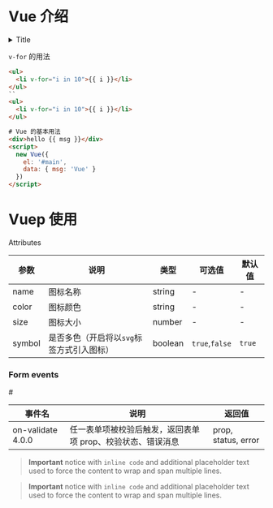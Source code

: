 # Vue 介绍

<details>
<summary>Title</summary>
content!!!
</details>


`v-for` 的用法

```html
<ul>
  <li v-for="i in 10">{{ i }}</li>
</ul>
``
<ul>
  <li v-for="i in 10">{{ i }}</li>
</ul>

# Vue 的基本用法
<div>hello {{ msg }}</div>
<script>
  new Vue({
    el: '#main',
    data: { msg: 'Vue' }
  })
</script>
```

# Vuep 使用

 <vuep  template="#example" :options="{ theme: 'the-matrix' }" ></vuep>

<script v-pre type="text/x-template"  id="example">
 <template>
<div>
<el-button class="el-icon-edit"></el-button>
<el-button class="el-icon-share"></el-button>
<el-button class="el-icon-delete"></el-button>
<el-button class="el-icon-search"></el-button>
</div>
</template>
<style scoped>
  el-button{
   padding: 20px 20px 20px 20px;
  }
</style>
  <script>
    module.exports = {
      data: function () {
        return { name: 'V2123ue' }
      }
    }
  </script>
</script>








<vuep template="#example2"></vuep>

<script v-pre type="text/x-template" id="example2">
<template>
  <div>
    <el-card class="box-card">
      <div slot="header" class="clearfix">
      <el-alert
    title="INCOME STATEMENT 收支表"
    type="success"
    effect="dark">
  </el-alert>
     <el-tag type="success" style="margin-top: 10px;margin-left: 15%">INCOME-收入</el-tag>
     <el-tag type="info" style="margin-left: 15%">EXPENSES-支出</el-tag>
     </div>
     <el-row>
  <el-col :span="12">
    <div v-for="(income, index) in incomes" :key="index" class="text item">
    {{ income }}
    <input type="text" />
    </div>
  </el-col>
  <el-col :span="12">
    <div v-for="(expense, index)  in expenses" :key="index" class="text item">
    {{ expense }}
    </div>
  </el-col>
</el-row>
    </el-card>
    <el-card class="box-card">
      <div slot="header" class="clearfix">
      <el-alert
    title="BALANCE SHEET 资产负债表"
    type="success"
    effect="dark">
  </el-alert>
      <el-tag type="success" style="margin-top: 10px;margin-left: 15%">ASSETS-资产</el-tag>
      <el-tag type="info" style="margin-left: 15%">LIABILITIES-负债</el-tag>
     </div>
     <el-row>
  <el-col :span="12">
    <div v-for="(asset, index)  in assets" :key="index" class="text item">
    {{ asset }}
    </div>
  </el-col>
  <el-col :span="12"><div v-for="o in 4" :key="o" class="text item">
    {{'列表内容 ' + o }}
  </div></el-col>
      </el-row>
    </el-card>
    <el-card class="box-card">
      <div slot="header" class="clearfix">
  <el-alert
    title="BUDGET 预算"
    type="success"
    show-icon>
  </el-alert>
     </div>
     <el-row>
    <el-table
      :data="tableData"
      style="width: 100%">
      <el-table-column
        prop="name"
        label="名称"
        width="150">
      </el-table-column>
      <el-table-column
        prop="money"
        label="金额">
      </el-table-column>
    </el-table>
      </el-row>
    </el-card>
  </div>
</template>
<style>
  .text {
    font-size: 14px;
  }
  .item {
    margin-bottom: 15px;
  }

  .clearfix:before,
  .clearfix:after {
    display: table;
    content: "";
  }
  .clearfix:after {
    clear: both
  }

  .box-card {
    width: 480px;
    margin-top: 12px;
    margin-right: 40px;
    float: left;
  }
  .litem {
    margin-right: 40px;
    float: left;
    margin-bottom: 18px;
  }
</style>
<script>
export default {
  name: 'ProjectManage',
  data () {
    return {
      tableData: [{
        name: '王小虎',
        money: 10.00
      }, {
        name: '王小虎',
        money: 13.00
      }, {
        name: '王小虎',
        money: 14.00
      }, {
        name: '王小虎',
        money: 13.00
      }],
      incomes: {
        label1: '房租',
        label2: '薪水',
        label3: '利息',
        label4: '版税'
      },
      expenses: {
        label1: '日用',
        label2: '房贷',
        label3: '已到期保险',
        label4: '信用'
      },
      assets: {
        label1: '房产',
        label2: '车辆',
        label3: '预付保险'
      }
    }
  }
}
</script>
</script>



 Attributes

| 参数   | 说明                                      | 类型    | 可选值         | 默认值 |
| ------ | ----------------------------------------- | ------- | -------------- | ------ |
| name   | 图标名称                                  | string  | -              | -      |
| color  | 图标颜色                                  | string  | -              | -      |
| size   | 图标大小                                  | number  | -              | -      |
| symbol | 是否多色（开启将以`svg`标签方式引入图标） | boolean | `true`,`false` | `true` |



### Form events

 

\#

| 事件名            | 说明                                                        | 返回值              |
| ----------------- | ----------------------------------------------------------- | ------------------- |
| on-validate 4.0.0 | 任一表单项被校验后触发，返回表单项 prop、校验状态、错误消息 | prop, status, error |





> **Important** notice with `inline code` and additional placeholder text used
> to force the content to wrap and span multiple lines.

> **Important** notice with `inline code` and additional placeholder text used to
> force the content to wrap and span multiple lines.

